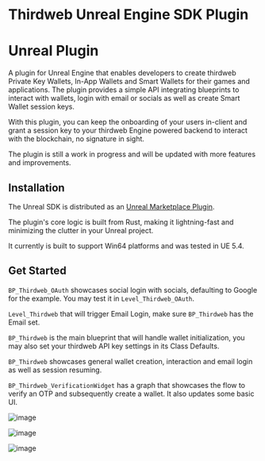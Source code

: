 # Thirdweb Unreal Engine SDK Plugin

# Unreal Plugin

A plugin for Unreal Engine that enables developers to create thirdweb Private Key Wallets, In-App Wallets and Smart Wallets for their games and applications. The plugin provides a simple API integrating blueprints to interact with wallets, login with email or socials as well as create Smart Wallet session keys. 

With this plugin, you can keep the onboarding of your users in-client and grant a session key to your thirdweb Engine powered backend to interact with the blockchain, no signature in sight.

The plugin is still a work in progress and will be updated with more features and improvements.

## Installation

The Unreal SDK is distributed as an [Unreal Marketplace Plugin](https://www.unrealengine.com/marketplace/).

The plugin's core logic is built from Rust, making it lightning-fast and minimizing the clutter in your Unreal project.

It currently is built to support Win64 platforms and was tested in UE 5.4.


## Get Started

`BP_Thirdweb_OAuth` showcases social login with socials, defaulting to Google for the example. You may test it in `Level_Thirdweb_OAuth`.

`Level_Thirdweb` that will trigger Email Login, make sure `BP_Thirdweb` has the Email set.

`BP_Thirdweb` is the main blueprint that will handle wallet initialization, you may also set your thirdweb API key settings in its Class Defaults.

`BP_Thirdweb` showcases general wallet creation, interaction and email login as well as session resuming.

`BP_Thirdweb_VerificationWidget` has a graph that showcases the flow to verify an OTP and subsequently create a wallet. It also updates some basic UI.

![image](https://github.com/user-attachments/assets/a7ca6a17-b221-41a5-ad24-d2044e9b4e8c)

![image](https://github.com/user-attachments/assets/cc639ade-3398-427b-9c41-474645c1aa47)

![image](https://github.com/user-attachments/assets/514790a4-64f3-4b0b-8a83-d8a8ace5ab82)
